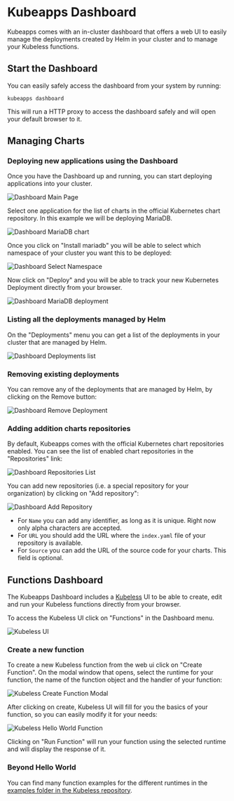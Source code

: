 # Kubeapps Dashboard

Kubeapps comes with an in-cluster dashboard that offers a web UI to easily manage the deployments created by Helm in your cluster and to manage your Kubeless functions.

## Start the Dashboard

You can easily safely access the dashboard from your system by running:

```
kubeapps dashboard
```

This will run a HTTP proxy to access the dashboard safely and will open your default browser to it.

## Managing Charts
### Deploying new applications using the Dashboard

Once you have the Dashboard up and running, you can start deploying applications into your cluster.

![Dashboard Main Page](../img/dashboard.png)

Select one application for the list of charts in the official Kubernetes chart repository. In this example we will be deploying MariaDB.

![Dashboard MariaDB chart](../img/mariadb.png)

Once you click on "Install mariadb" you will be able to select which namespace of your cluster you want this to be deployed:

![Dashboard Select Namespace](../img/namespace.png)

Now click on "Deploy" and you will be able to track your new Kubernetes Deployment directly from your browser.

![Dashboard MariaDB deployment](../img/mariadb-deploy.png)

### Listing all the deployments managed by Helm

On the "Deployments" menu you can get a list of the deployments in your cluster that are managed by Helm.

![Dashboard Deployments list](../img/deployments.png)

### Removing existing deployments

You can remove any of the deployments that are managed by Helm, by clicking on the Remove button:

![Dashboard Remove Deployment](../img/delete-mariadb.png)

### Adding addition charts repositories

By default, Kubeapps comes with the official Kubernetes chart repositories enabled. You can see the list of enabled chart repositories in the "Repositories" link:

![Dashboard Repositories List](../img/dashboard-repos.png)

You can add new repositories (i.e. a special repository for your organization) by clicking on "Add repository":

![Dashboard Add Repository](../img/dashboard-add-repo.png)

- For ```Name``` you can add any identifier, as long as it is unique. Right now only alpha characters are accepted.
- For ```URL``` you should add the URL where the ```index.yaml``` file of your repository is available.
- For ```Source``` you can add the URL of the source code for your charts. This field is optional.

## Functions Dashboard

The Kubeapps Dashboard includes a [Kubeless](https://kubeless.io) UI to be able to create, edit and run your Kubeless functions directly from your browser.

To access the Kubeless UI click on "Functions" in the Dashboard menu.

![Kubeless UI](../img/kubeless-ui.png)

### Create a new function

To create a new Kubeless function from the web ui click on "Create Function". On the modal window that opens, select the runtime for your function, the name of the function object and the handler of your function:

![Kubeless Create Function Modal](../img/kubeless-create.png)

After clicking on create, Kubeless UI will fill for you the basics of your function, so you can easily modify it for your needs:

![Kubeless Hello World Function](../img/kubeless-hello.png)

Clicking on "Run Function" will run your function using the selected runtime and will display the response of it.

### Beyond Hello World

You can find many function examples for the different runtimes in the [examples folder in the Kubeless repository](https://github.com/kubeless/kubeless/tree/master/examples).